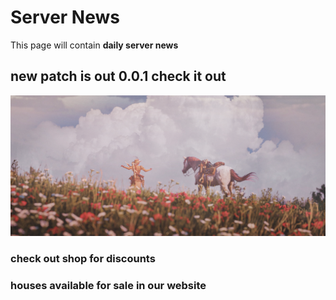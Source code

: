 # Server News

This page will contain **daily server news**

## new patch is out 0.0.1 check it out

![image](https://raw.githubusercontent.com/HostilesRP/launcher-assets/main/change-logs-imgs/0.0.2.png)

### check out shop for discounts

### houses available for sale in our website



